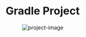 <h1 align="center" id="title">Gradle Project</h1>

<p align="center"><img src="https://socialify.git.ci/SarthakTD/Spring-JWT-Gradle/image?custom_description=JWT+Token+Using+Gradle&amp;description=1&amp;font=Bitter&amp;language=1&amp;name=1&amp;owner=1&amp;pattern=Floating+Cogs&amp;pulls=1&amp;stargazers=1&amp;theme=Auto" alt="project-image"></p>
